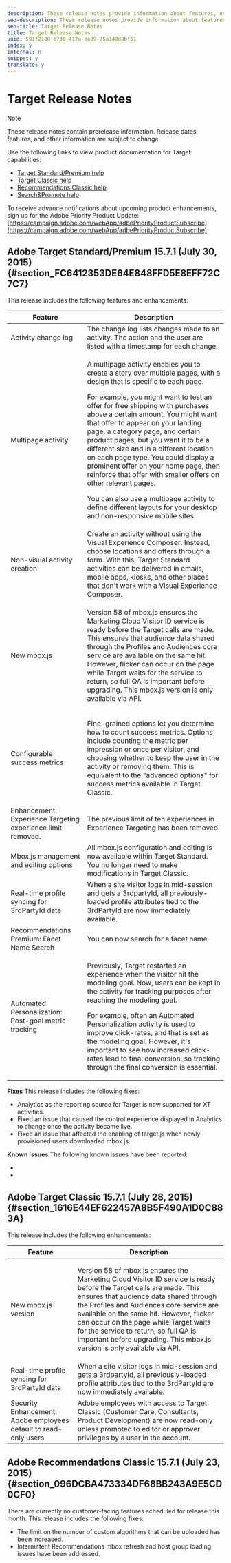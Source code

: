```yaml
---
description: These release notes provide information about features, enhancements, fixes, and known issues for the latest or upcoming Target releases.
seo-description: These release notes provide information about features, enhancements, fixes, and known issues for the latest or upcoming Target releases.
seo-title: Target Release Notes
title: Target Release Notes
uuid: 591f2188-b730-417a-be89-75a348d8bf51
index: y
internal: n
snippet: y
translate: y
---
```


# Target Release Notes


<a id="section_209FD0D5FA5B4EC2AEABB2CC7901612F"></a>


>[!NOTE]
>
>These release notes contain prerelease information. Release dates, features, and other information are subject to change.


Use the following links to view product documentation for Target capabilities:

* [Target Standard/Premium help](https://marketing.adobe.com/resources/help/en_US/target/)
* [Target Classic help](https://marketing.adobe.com/resources/help/en_US/tnt/help/)
* [Recommendations Classic help](https://marketing.adobe.com/resources/help/en_US/rec/)
* [Search&amp;Promote help](https://marketing.adobe.com/resources/help/en_US/snp/)

To receive advance notifications about upcoming product enhancements, sign up for the Adobe Priority Product Update:
[https://campaign.adobe.com/webApp/adbePriorityProductSubscribe](https://campaign.adobe.com/webApp/adbePriorityProductSubscribe) 

## Adobe Target Standard/Premium 15.7.1 (July 30, 2015) {#section_FC6412353DE64E848FFD5E8EFF72C7C7}

This release includes the following features and enhancements:


<table id="table_4BA8DA701BC64427957355E144570EFE"> 
 <thead> 
  <tr> 
   <th colname="col1" class="entry">Feature</th> 
   <th colname="col2" class="entry">Description</th> 
  </tr>
 </thead>
 <tbody> 
  <tr> 
   <td colname="col1">Activity change log</td> 
   <td colname="col2">The change log lists changes made to an activity. The action and the user are listed with a timestamp for each change.</td> 
  </tr> 
  <tr> 
   <td colname="col1">Multipage activity</td> 
   <td colname="col2"> <p>A multipage activity enables you to create a story over multiple pages, with a design that is specific to each page.</p> <p>For example, you might want to test an offer for free shipping with purchases above a certain amount. You might want that offer to appear on your landing page, a category page, and certain product pages, but you want it to be a different size and in a different location on each page type. You could display a prominent offer on your home page, then reinforce that offer with smaller offers on other relevant pages.</p> <p>You can also use a multipage activity to define different layouts for your desktop and non-responsive mobile sites.</p> </td> 
  </tr> 
  <tr> 
   <td colname="col1">Non-visual activity creation</td> 
   <td colname="col2">Create an activity without using the Visual Experience Composer. Instead, choose locations and offers through a form. With this, Target Standard activities can be delivered in emails, mobile apps, kiosks, and other places that don't work with a Visual Experience Composer.</td> 
  </tr> 
  <tr> 
   <td colname="col1"> <p>New mbox.js</p> </td> 
   <td colname="col2"> <p>Version 58 of mbox.js ensures the Marketing Cloud Visitor ID service is ready before the Target calls are made. This ensures that audience data shared through the Profiles and Audiences core service are available on the same hit. However, flicker can occur on the page while Target waits for the service to return, so full QA is important before upgrading. This mbox.js version is only available via API.</p> </td> 
  </tr> 
  <tr> 
   <td colname="col1">Configurable success metrics</td> 
   <td colname="col2"> <p>Fine-grained options let you determine how to count success metrics. Options include counting the metric per impression or once per visitor, and choosing whether to keep the user in the activity or removing them. This is equivalent to the "advanced options" for success metrics available in Target Classic.</p> </td> 
  </tr> 
  <tr> 
   <td colname="col1">Enhancement: Experience Targeting experience limit removed.</td> 
   <td colname="col2">The previous limit of ten experiences in Experience Targeting has been removed.</td> 
  </tr> 
  <!-- <row> <entry colname="col1">Enhanced click tracking configuration <TGT-9897> </entry> <entry colname="col2"> You can now browse to a different page to set up click tracking for A/B and Experience Targeting activities. </entry> </row> --> 
  <tr> 
   <td colname="col1">Mbox.js management and editing options</td> 
   <td colname="col2">All mbox.js configuration and editing is now available within Target Standard. You no longer need to make modifications in Target Classic.</td> 
  </tr> 
  <tr> 
   <td colname="col1">Real-time profile syncing for 3rdPartyId data</td> 
   <td colname="col2">When a site visitor logs in mid-session and gets a 3rdpartyId, all previously-loaded profile attributes tied to the 3rdPartyId are now immediately available.</td> 
  </tr> 
  <tr> 
   <td colname="col1" class="premium">Recommendations Premium: Facet Name Search</td> 
   <td colname="col2">You can now search for a facet name.</td> 
  </tr> 
  <tr> 
   <td colname="col1" class="premium">Automated Personalization: Post-goal metric tracking</td> 
   <td colname="col2"> <p>Previously, Target restarted an experience when the visitor hit the modeling goal. Now, users can be kept in the activity for tracking purposes after reaching the modeling goal.</p> <p>For example, often an Automated Personalization activity is used to improve click-rates, and that is set as the modeling goal. However, it's important to see how increased click-rates lead to final conversion, so tracking through the final conversion is essential.</p> </td> 
  </tr> 
 </tbody> 
</table>

**Fixes** 
This release includes the following fixes:

* Analytics as the reporting source for Target is now supported for XT activities.
* Fixed an issue that caused the control experience displayed in Analytics to change once the activity became live.
* Fixed an issue that affected the enabling of target.js when newly provisioned users downloaded mbox.js.

**Known Issues**
The following known issues have been reported:

*
*


## Adobe Target Classic 15.7.1 (July 28, 2015) {#section_1616E44EF622457A8B5F490A1D0C883A}

This release includes the following enhancements:


<table id="table_F95BF7F3EC8A4C4D893130EFD7DC007C"> 
 <thead> 
  <tr> 
   <th colname="col1" class="entry">Feature</th> 
   <th colname="col2" class="entry">Description</th> 
  </tr>
 </thead>
 <tbody> 
  <tr> 
   <td colname="col1">New mbox.js version</td> 
   <td colname="col2"> <p>Version 58 of mbox.js ensures the Marketing Cloud Visitor ID service is ready before the Target calls are made. This ensures that audience data shared through the Profiles and Audiences core service are available on the same hit. However, flicker can occur on the page while Target waits for the service to return, so full QA is important before upgrading. This mbox.js version is only available via API.</p> </td> 
  </tr> 
  <tr> 
   <td colname="col1">Real-time profile syncing for 3rdPartyId data</td> 
   <td colname="col2">When a site visitor logs in mid-session and gets a 3rdpartyId, all previously-loaded profile attributes tied to the 3rdPartyId are now immediately available.</td> 
  </tr> 
  <tr> 
   <td colname="col1">Security Enhancement: Adobe employees default to read-only users</td> 
   <td colname="col2">Adobe employees with access to Target Classic (Customer Care, Consultants, Product Development) are now read-only unless promoted to editor or approver privileges by a user in the account.</td> 
  </tr> 
 </tbody> 
</table>


## Adobe Recommendations Classic 15.7.1 (July 23, 2015) {#section_096DCBA473334DF68BB243A9E5CD0CF0}

There are currently no customer-facing features scheduled for release this month.
This release includes the following fixes:

* The limit on the number of custom algorithms that can be uploaded has been increased.
* Intermittent Recommendations mbox refresh and host group loading issues have been addressed.

